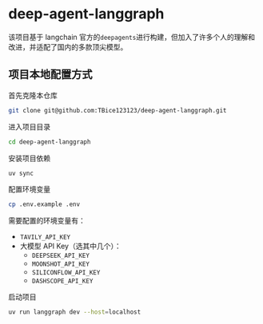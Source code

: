 # deep-agent-langgraph

该项目基于 langchain 官方的`deepagents`进行构建，但加入了许多个人的理解和改进，并适配了国内的多款顶尖模型。

## 项目本地配置方式

首先克隆本仓库

```bash
git clone git@github.com:TBice123123/deep-agent-langgraph.git
```

进入项目目录

```bash
cd deep-agent-langgraph
```

安装项目依赖

```bash
uv sync
```

配置环境变量

```bash
cp .env.example .env
```

需要配置的环境变量有：

- `TAVILY_API_KEY`
- 大模型 API Key（选其中几个）：
  - `DEEPSEEK_API_KEY`
  - `MOONSHOT_API_KEY`
  - `SILICONFLOW_API_KEY`
  - `DASHSCOPE_API_KEY`

启动项目

```bash
uv run langgraph dev --host=localhost
```
